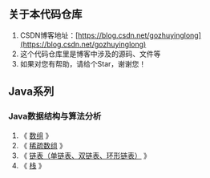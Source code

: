 ## 关于本代码仓库
1. CSDN博客地址：[https://blog.csdn.net/gozhuyinglong](https://blog.csdn.net/gozhuyinglong)
2. 这个代码仓库里是博客中涉及的源码、文件等
3. 如果对您有帮助，请给个Star，谢谢您！

## Java系列

### Java数据结构与算法分析
1. 《 [数组](https://blog.csdn.net/gozhuyinglong/article/details/109702860) 》
2. 《 [稀疏数组](https://blog.csdn.net/gozhuyinglong/article/details/109723684) 》
3. 《 [链表（单链表、双链表、环形链表）](https://blog.csdn.net/gozhuyinglong/article/details/109967815) 》
4. 《 [栈](https://blog.csdn.net/gozhuyinglong/article/details/110149473) 》